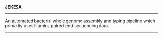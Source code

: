 **JEKESA**
***
An automated bacterial whole genome assembly and typing pipeline which primarily uses Illumina paired-end sequencing data.

***

